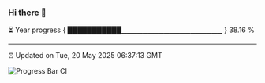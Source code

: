 ### Hi there 👋

⏳ Year progress { ███████████▁▁▁▁▁▁▁▁▁▁▁▁▁▁▁▁▁▁▁ } 38.16 %

---

⏰ Updated on Tue, 20 May 2025 06:37:13 GMT

![Progress Bar CI](https://github.com/DhruviPatel157/GitHub-Actions-Demo/workflows/Progress%20Bar%20CI/badge.svg)
